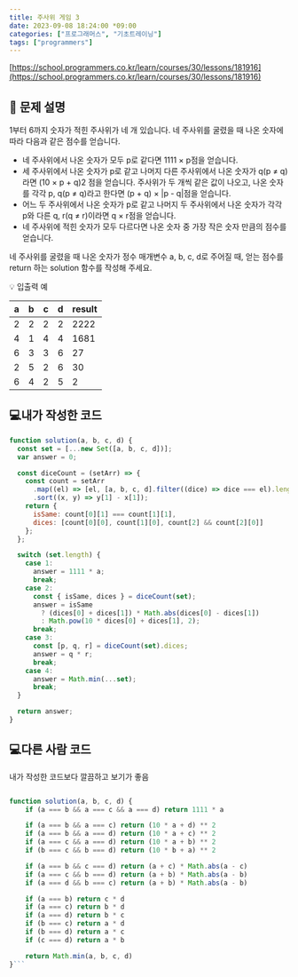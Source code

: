 ```yaml
---
title: 주사위 게임 3
date: 2023-09-08 18:24:00 *09:00
categories: ["프로그래머스", "기초트레이닝"]
tags: ["programmers"]
---
```


[https://school.programmers.co.kr/learn/courses/30/lessons/181916](https://school.programmers.co.kr/learn/courses/30/lessons/181916)

## 📔 문제 설명

1부터 6까지 숫자가 적힌 주사위가 네 개 있습니다. 네 주사위를 굴렸을 때 나온 숫자에 따라 다음과 같은 점수를 얻습니다.

- 네 주사위에서 나온 숫자가 모두 p로 같다면 1111 × p점을 얻습니다.
- 세 주사위에서 나온 숫자가 p로 같고 나머지 다른 주사위에서 나온 숫자가 q(p ≠ q)라면 (10 × p + q)2 점을 얻습니다.
  주사위가 두 개씩 같은 값이 나오고, 나온 숫자를 각각 p, q(p ≠ q)라고 한다면 (p + q) × |p - q|점을 얻습니다.
- 어느 두 주사위에서 나온 숫자가 p로 같고 나머지 두 주사위에서 나온 숫자가 각각 p와 다른 q, r(q ≠ r)이라면 q × r점을 얻습니다.
- 네 주사위에 적힌 숫자가 모두 다르다면 나온 숫자 중 가장 작은 숫자 만큼의 점수를 얻습니다.

네 주사위를 굴렸을 때 나온 숫자가 정수 매개변수 a, b, c, d로 주어질 때, 얻는 점수를 return 하는 solution 함수를 작성해 주세요.

💡 입출력 예

| a   | b   | c   | d   | result |
| --- | --- | --- | --- | ------ |
| 2   | 2   | 2   | 2   | 2222   |
| 4   | 1   | 4   | 4   | 1681   |
| 6   | 3   | 3   | 6   | 27     |
| 2   | 5   | 2   | 6   | 30     |
| 6   | 4   | 2   | 5   | 2      |

## 💻내가 작성한 코드

```js
function solution(a, b, c, d) {
  const set = [...new Set([a, b, c, d])];
  var answer = 0;

  const diceCount = (setArr) => {
    const count = setArr
      .map((el) => [el, [a, b, c, d].filter((dice) => dice === el).length])
      .sort((x, y) => y[1] - x[1]);
    return {
      isSame: count[0][1] === count[1][1],
      dices: [count[0][0], count[1][0], count[2] && count[2][0]]
    };
  };

  switch (set.length) {
    case 1:
      answer = 1111 * a;
      break;
    case 2:
      const { isSame, dices } = diceCount(set);
      answer = isSame
        ? (dices[0] + dices[1]) * Math.abs(dices[0] - dices[1])
        : Math.pow(10 * dices[0] + dices[1], 2);
      break;
    case 3:
      const [p, q, r] = diceCount(set).dices;
      answer = q * r;
      break;
    case 4:
      answer = Math.min(...set);
      break;
  }

  return answer;
}
```

## 💻다른 사람 코드

내가 작성한 코드보다 깔끔하고 보기가 좋음

````js

function solution(a, b, c, d) {
    if (a === b && a === c && a === d) return 1111 * a

    if (a === b && a === c) return (10 * a + d) ** 2
    if (a === b && a === d) return (10 * a + c) ** 2
    if (a === c && a === d) return (10 * a + b) ** 2
    if (b === c && b === d) return (10 * b + a) ** 2

    if (a === b && c === d) return (a + c) * Math.abs(a - c)
    if (a === c && b === d) return (a + b) * Math.abs(a - b)
    if (a === d && b === c) return (a + b) * Math.abs(a - b)

    if (a === b) return c * d
    if (a === c) return b * d
    if (a === d) return b * c
    if (b === c) return a * d
    if (b === d) return a * c
    if (c === d) return a * b

    return Math.min(a, b, c, d)
}```
````
